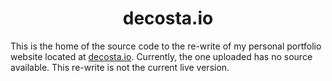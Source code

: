 <h1 align="center"> decosta.io </h1>

This is the home of the source code to the re-write of my personal portfolio website located at [decosta.io](https://decosta.io). Currently, the one uploaded has no source available. This re-write is not the current live version.
